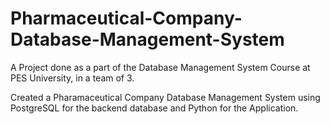 # Pharmaceutical-Company-Database-Management-System
A Project done as a part of the Database Management System Course at PES University, in a team of 3. 

Created a Pharamaceutical Company Database Management System using PostgreSQL for the backend database and Python for the Application.


